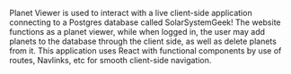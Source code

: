 Planet Viewer is used to interact with a live client-side application connecting to a Postgres database called SolarSystemGeek!
The website functions as a planet viewer, while when logged in, the user may add planets to the database through the client side, as well as delete planets from it.
This application uses React with functional components by use of routes, Navlinks, etc for smooth client-side navigation.